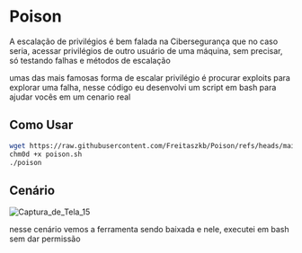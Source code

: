# Poison
A escalação de privilégios é bem falada na Cibersegurança que no caso seria, acessar privilégios de outro usuário de uma máquina, sem precisar, só testando falhas e métodos de escalação

umas das mais famosas forma de escalar privilégio é procurar exploits para explorar uma falha, nesse código eu desenvolvi um script em bash para ajudar vocês em um cenario real

## Como Usar
```bash
wget https://raw.githubusercontent.com/Freitaszkb/Poison/refs/heads/main/poison.sh
chm0d +x poison.sh
./poison
```

## Cenário 
![Captura_de_Tela_15](https://github.com/user-attachments/assets/6ed4a99e-dad3-444a-8ef5-09bf1bfe7179)

nesse cenário vemos a ferramenta sendo baixada e nele, executei em bash sem dar permissão

